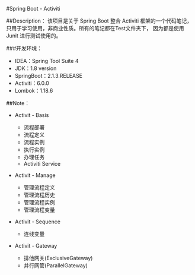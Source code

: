 #Spring Boot - Activiti

##Description：
该项目是关于 Spring Boot 整合 Activiti 框架的一个代码笔记，只用于学习使用，非商业性质。所有的笔记都在Test文件夹下，
因为都是使用 Junit 进行测试使用的。

###开发环境：
- IDEA：Spring Tool Suite 4
- JDK：1.8 version
- SpringBoot：2.1.3.RELEASE
- Activiti：6.0.0
- Lombok：1.18.6

##Note：
- Activit - Basis
    - 流程部署
    - 流程定义
    - 流程实例
    - 执行实例
    - 办理任务
    - Activiti Service

- Activit - Manage
    - 管理流程定义
    - 管理流程历史
    - 管理流程实例
    - 管理流程变量

- Activit - Sequence
    - 连线变量

- Activit - Gateway
    - 排他网关(ExclusiveGateway)
    - 并行网管(ParallelGateway)